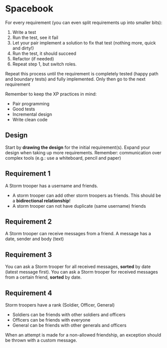# Spacebook

For every requirement (you can even split requirements up into smaller bits):
1. Write a test
2. Run the test, see it fail
3. Let your pair implement a solution to fix that test (nothing more, quick and dirty!)
4. Run the test, it should succeed
5. Refactor (if needed)
6. Repeat step 1, but switch roles. 

Repeat this process until the requirement is completely tested (happy path and boundary tests) and fully implemented.
Only then go to the next requirement

Remember to keep the XP practices in mind:
- Pair programming
- Good tests
- Incremental design
- Write clean code

## Design
Start by **drawing the design** for the initial requirement(s).
Expand your design when taking up more requirements.
Remember: communication over complex tools (e.g.: use a whiteboard, pencil and paper)

## Requirement 1
A Storm trooper has a username and friends.
- A storm trooper can add other storm troopers as friends. This should be a **bidirectional relationship**!
- A storm trooper can not have duplicate (same username) friends 

## Requirement 2
A Storm trooper can receive messages from a friend.
A message has a date, sender and body (text)

## Requirement 3
You can ask a Storm trooper for all received messages, **sorted** by date (latest message first). 
You can ask a Storm trooper for received messages from a certain friend, **sorted** by date. 

## Requirement 4
Storm troopers have a rank (Soldier, Officer, General)
- Soldiers can be friends with other soldiers and officers
- Officers can be friends with everyone
- General can be friends with other generals and officers

When an attempt is made for a non-allowed friendship, an exception should be thrown with a custom message.


